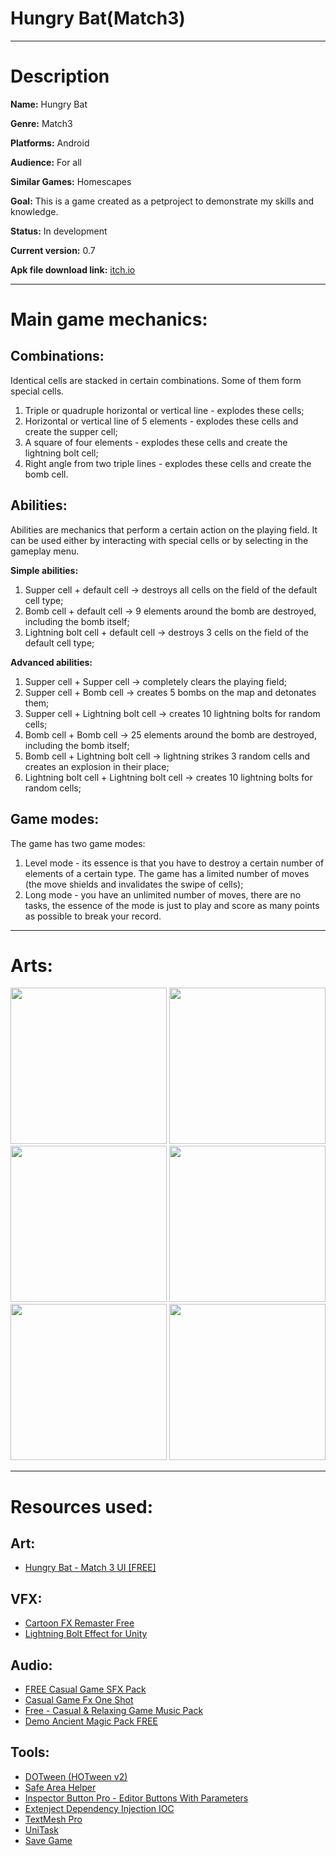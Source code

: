 # Hungry Bat(Match3)

---

# Description

**Name:** Hungry Bat

**Genre:** Match3

**Platforms:** Android

**Audience:** For all

**Similar Games:** Homescapes

**Goal:** This is a game created as a petproject to demonstrate my skills and knowledge.

**Status:** In development

**Current version:** 0.7

**Apk file download link:** [itch.io](https://zyma.itch.io/hungry-but-match3)

---

# Main game mechanics:

## Combinations:

Identical cells are stacked in certain combinations. Some of them form special cells.

1. Triple or quadruple horizontal or vertical line - explodes these cells;
2. Horizontal or vertical line of 5 elements - explodes these cells and create the supper cell;
3. A square of four elements - explodes these cells and create the lightning bolt cell;
4. Right angle from two triple lines - explodes these cells and create the bomb cell.

## Abilities:

Abilities are mechanics that perform a certain action on the playing field. It can be used either by interacting with special cells or by selecting in the gameplay menu.

**Simple abilities:**

1. Supper cell + default cell -> destroys all cells on the field of the default cell type;
2. Bomb cell + default cell -> 9 elements around the bomb are destroyed, including the bomb itself;
3. Lightning bolt cell + default cell -> destroys 3 cells on the field of the default cell type;

**Advanced abilities:**

1. Supper cell + Supper cell -> сompletely clears the playing field;
2. Supper cell + Bomb cell -> creates 5 bombs on the map and detonates them;
3. Supper cell + Lightning bolt cell -> creates 10 lightning bolts for random cells;
4. Bomb cell + Bomb cell -> 25 elements around the bomb are destroyed, including the bomb itself;
5. Bomb cell + Lightning bolt cell -> lightning strikes 3 random cells and creates an explosion in their place;
6. Lightning bolt cell + Lightning bolt cell -> creates 10 lightning bolts for random cells;

## Game modes:

The game has two game modes:
1. Level mode - its essence is that you have to destroy a certain number of elements of a certain type. The game has a limited number of moves (the move shields and invalidates the swipe of cells);
2. Long mode - you have an unlimited number of moves, there are no tasks, the essence of the mode is just to play and score as many points as possible to break your record.

---

# Arts:

<img src="https://img.itch.zone/aW1hZ2UvMjk5ODU5Mi8xNzk0MzcwMC5qcGc=/794x1000/IrqZs7.jpg" width="250" /> <img src="https://img.itch.zone/aW1hZ2UvMjk5ODU5Mi8xNzk0MzcwMi5qcGc=/794x1000/GYUx7z.jpg" width="250" /> <img src="https://img.itch.zone/aW1hZ2UvMjk5ODU5Mi8xNzk0MzcwNC5qcGc=/794x1000/67%2FSqf.jpg" width="250" /> <img src="https://img.itch.zone/aW1hZ2UvMjk5ODU5Mi8xNzk0MzcwMy5qcGc=/794x1000/lflJ77.jpg" width="250" /> <img src="https://img.itch.zone/aW1hZ2UvMjk5ODU5Mi8xNzk0MzcwNS5qcGc=/794x1000/gGnNFh.jpg" width="250" /> <img src="https://img.itch.zone/aW1hZ2UvMjk5ODU5Mi8xNzk0MzcwMS5qcGc=/794x1000/FMm1By.jpg" width="250" /> 

---

# Resources used:

## Art:

- [Hungry Bat - Match 3 UI [FREE]](https://assetstore.unity.com/packages/2d/gui/hungry-bat-match-3-ui-free-229197)

## VFX:

- [Cartoon FX Remaster Free](https://assetstore.unity.com/packages/vfx/particles/cartoon-fx-remaster-free-109565)
- [Lightning Bolt Effect for Unity](https://assetstore.unity.com/packages/tools/particles-effects/lightning-bolt-effect-for-unity-59471)

## Audio:

- [FREE Casual Game SFX Pack](https://assetstore.unity.com/packages/audio/sound-fx/free-casual-game-sfx-pack-54116)
- [Casual Game Fx One Shot](https://assetstore.unity.com/packages/audio/sound-fx/casual-game-fx-one-shot-264212)
- [Free - Casual & Relaxing Game Music Pack](https://assetstore.unity.com/packages/audio/music/free-casual-relaxing-game-music-pack-262740)
- [Demo Ancient Magic Pack FREE](https://assetstore.unity.com/packages/audio/sound-fx/weapons/demo-ancient-magic-pack-free-175093#description)

## Tools:

- [DOTween (HOTween v2)](https://assetstore.unity.com/packages/tools/animation/dotween-hotween-v2-27676)
- [Safe Area Helper](https://assetstore.unity.com/packages/tools/gui/safe-area-helper-130488)
- [Inspector Button Pro - Editor Buttons With Parameters](https://assetstore.unity.com/packages/tools/utilities/inspector-button-pro-editor-buttons-with-parameters-151474)
- [Extenject Dependency Injection IOC](https://assetstore.unity.com/packages/tools/utilities/extenject-dependency-injection-ioc-157735)
- [TextMesh Pro](https://docs.unity3d.com/Packages/com.unity.textmeshpro@4.0/manual/index.html)
- [UniTask](https://github.com/Cysharp/UniTask)
- [Save Game](https://assetstore.unity.com/packages/tools/input-management/save-game-110382)
